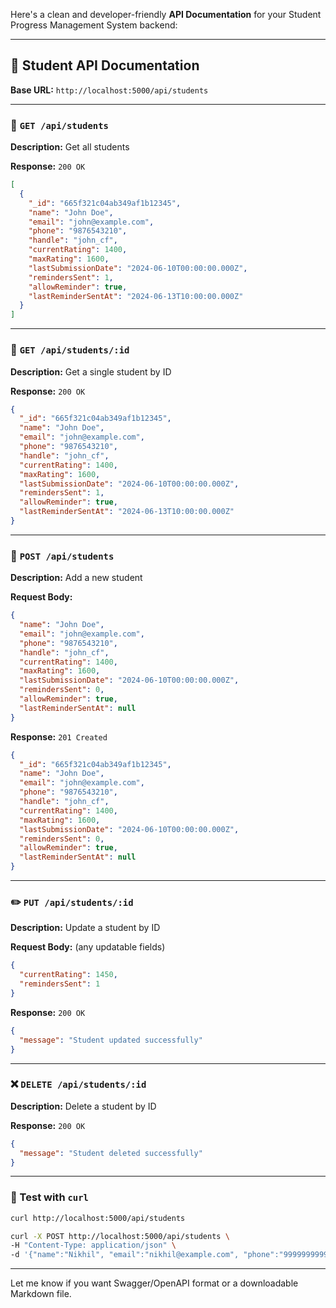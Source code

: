 Here's a clean and developer-friendly **API Documentation** for your Student Progress Management System backend:

---

## 📘 Student API Documentation

**Base URL:**
`http://localhost:5000/api/students`

---

### 📍 `GET /api/students`

**Description:** Get all students

**Response:** `200 OK`

```json
[
  {
    "_id": "665f321c04ab349af1b12345",
    "name": "John Doe",
    "email": "john@example.com",
    "phone": "9876543210",
    "handle": "john_cf",
    "currentRating": 1400,
    "maxRating": 1600,
    "lastSubmissionDate": "2024-06-10T00:00:00.000Z",
    "remindersSent": 1,
    "allowReminder": true,
    "lastReminderSentAt": "2024-06-13T10:00:00.000Z"
  }
]
```

---

### 📍 `GET /api/students/:id`

**Description:** Get a single student by ID

**Response:** `200 OK`

```json
{
  "_id": "665f321c04ab349af1b12345",
  "name": "John Doe",
  "email": "john@example.com",
  "phone": "9876543210",
  "handle": "john_cf",
  "currentRating": 1400,
  "maxRating": 1600,
  "lastSubmissionDate": "2024-06-10T00:00:00.000Z",
  "remindersSent": 1,
  "allowReminder": true,
  "lastReminderSentAt": "2024-06-13T10:00:00.000Z"
}
```

---

### 📝 `POST /api/students`

**Description:** Add a new student

**Request Body:**

```json
{
  "name": "John Doe",
  "email": "john@example.com",
  "phone": "9876543210",
  "handle": "john_cf",
  "currentRating": 1400,
  "maxRating": 1600,
  "lastSubmissionDate": "2024-06-10T00:00:00.000Z",
  "remindersSent": 0,
  "allowReminder": true,
  "lastReminderSentAt": null
}
```

**Response:** `201 Created`

```json
{
  "_id": "665f321c04ab349af1b12345",
  "name": "John Doe",
  "email": "john@example.com",
  "phone": "9876543210",
  "handle": "john_cf",
  "currentRating": 1400,
  "maxRating": 1600,
  "lastSubmissionDate": "2024-06-10T00:00:00.000Z",
  "remindersSent": 0,
  "allowReminder": true,
  "lastReminderSentAt": null
}
```

---

### ✏️ `PUT /api/students/:id`

**Description:** Update a student by ID

**Request Body:** (any updatable fields)

```json
{
  "currentRating": 1450,
  "remindersSent": 1
}
```

**Response:** `200 OK`

```json
{
  "message": "Student updated successfully"
}
```

---

### ❌ `DELETE /api/students/:id`

**Description:** Delete a student by ID

**Response:** `200 OK`

```json
{
  "message": "Student deleted successfully"
}
```

---

### 🧪 Test with `curl`

```bash
curl http://localhost:5000/api/students

curl -X POST http://localhost:5000/api/students \
-H "Content-Type: application/json" \
-d '{"name":"Nikhil", "email":"nikhil@example.com", "phone":"9999999999", "handle":"nikhil_cf"}'
```

---

Let me know if you want Swagger/OpenAPI format or a downloadable Markdown file.
